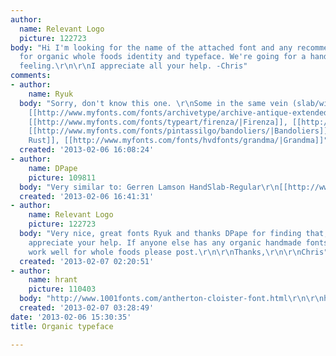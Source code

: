 ```yaml
---
author:
  name: Relevant Logo
  picture: 122723
body: "Hi I'm looking for the name of the attached font and any recommended fonts
  for organic whole foods identity and typeface. We're going for a hand-draw organic
  feeling.\r\n\r\nI appreciate all your help. -Chris"
comments:
- author:
    name: Ryuk
  body: "Sorry, don't know this one. \r\nSome in the same vein (slab/wide/hand-drawn/rough):
    [[http://www.myfonts.com/fonts/archivetype/archive-antique-extended/|Antique Extended]],
    [[http://www.myfonts.com/fonts/typeart/firenza/|Firenza]], [[http://www.myfonts.com/fonts/typodermic/stud/|Stud]],
    [[http://www.myfonts.com/fonts/pintassilgo/bandoliers/|Bandoliers]], [[http://www.myfonts.com/fonts/open-window/spur-rust/|Spur
    Rust]], [[http://www.myfonts.com/fonts/hvdfonts/grandma/|Grandma]]"
  created: '2013-02-06 16:08:24'
- author:
    name: DPape
    picture: 109811
  body: "Very similar to: Gerren Lamson HandSlab-Regular\r\n[[http://www.gerrenlamson.com/shop/handslab/index.html]][img:sites/default/files/old-images/foodie1_6412.jpg]"
  created: '2013-02-06 16:41:31'
- author:
    name: Relevant Logo
    picture: 122723
  body: "Very nice, great fonts Ryuk and thanks DPape for finding that, love it. I
    appreciate your help. If anyone else has any organic handmade fonts that would
    work well for whole foods please post.\r\n\r\nThanks,\r\n\r\nChris"
  created: '2013-02-07 02:20:51'
- author:
    name: hrant
    picture: 110403
  body: "http://www.1001fonts.com/antherton-cloister-font.html\r\n\r\nhhp\r\n"
  created: '2013-02-07 03:28:49'
date: '2013-02-06 15:30:35'
title: Organic typeface

---
```

